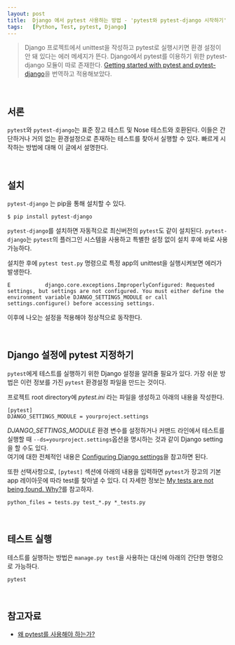 ```yaml
---
layout: post
title:  Django 에서 pytest 사용하는 방법 - 'pytest와 pytest-django 시작하기' 번역
tags:   [Python, Test, pytest, Django]
---
```


> Django 프로젝트에서 unittest을 작성하고 pytest로 실행시키면 환경 설정이 안 돼 있다는 에러 메세지가 뜬다. Django에서 pytest를 이용하기 위한 pytest-django 모듈이 따로 존재한다. [Getting started with pytest and pytest-django](http://pytest-django.readthedocs.io/en/latest/tutorial.html)을 번역하고 적용해보았다.  

<br/>  

## 서론  

`pytest`와 `pytest-django`는 표준 장고 테스트 및 Nose 테스트와 호환된다. 이들은 간단하거나 거의 없는 환경설정으로 존재하는 테스트를 찾아서 실행할 수 있다. 빠르게 시작하는 방법에 대해 이 글에서 설명한다.  

<br/>

## 설치  

`pytest-django` 는 pip을 통해 설치할 수 있다.  

```
$ pip install pytest-django
```

`pytest-django`를 설치하면 자동적으로 최신버전의 `pytest`도 같이 설치된다. `pytest-django`는 `pytest`의 플러그인 시스템을 사용하고 특별한 설정 없이 설치 후에 바로 사용 가능하다.

설치한 후에 `pytest test.py` 명령으로 특정 app의 unittest을 실행시켜보면 에러가 발생한다.  
```
E           django.core.exceptions.ImproperlyConfigured: Requested settings, but settings are not configured. You must either define the environment variable DJANGO_SETTINGS_MODULE or call settings.configure() before accessing settings.
```   

이후에 나오는 설정을 적용해야 정상적으로 동작한다.  

<br/>  

## Django 설정에 pytest 지정하기  

`pytest`에게 테스트를 실행하기 위한 Django 설정을 알려줄 필요가 있다. 가장 쉬운 방법은 이런 정보를 가진 `pytest` 환경설정 파일을 만드는 것이다.  

프로젝트 root directory에 _pytest.ini_ 라는 파일을 생성하고 아래의 내용을 작성한다.  

```
[pytest]
DJANGO_SETTINGS_MODULE = yourproject.settings
```   

_DJANGO_SETTINGS_MODULE_ 환경 변수를 설정하거나 커맨드 라인에서 테스트를 실행할 때 `--ds=yourproject.settings`옵션을 명시하는 것과 같이 Django setting을 할 수도 있다.  
여기에 대한 전체적인 내용은 [Configuring Django settings](http://pytest-django.readthedocs.io/en/latest/configuring_django.html#configuring-django-settings)을 참고하면 된다.  

또한 선택사항으로, `[pytest]` 섹션에 아래의 내용을 입력하면 `pytest`가 장고의 기본 app 레이아웃에 따라 test를 찾아낼 수 있다. 더 자세한 정보는 [My tests are not being found. Why?](http://pytest-django.readthedocs.io/en/latest/faq.html#faq-tests-not-being-picked-up)를 참고하자.    

```
python_files = tests.py test_*.py *_tests.py
```  

<br/>  

## 테스트 실행  

테스트를 실행하는 방법은 `manage.py test`을 사용하는 대신에 아래의 간단한 명령으로 가능하다.  

```
pytest
```   

<br/>  

## 참고자료  

- [왜 pytest를 사용해야 하는가?](https://cjh5414.github.io/why-pytest/)  
